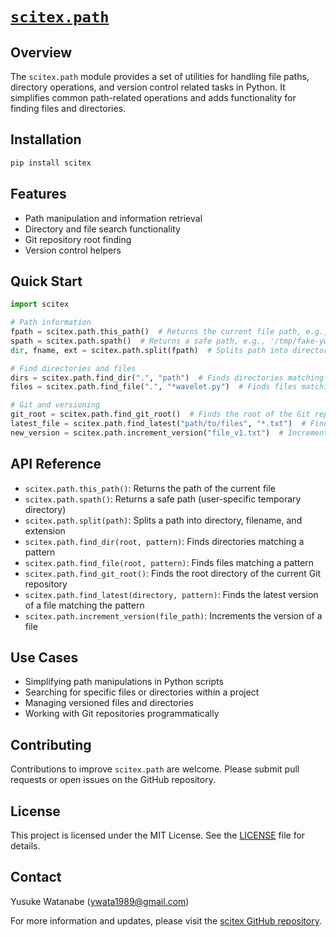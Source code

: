 <!-- ---
!-- Timestamp: 2025-01-15 11:02:49
!-- Author: ywatanabe
!-- File: ./src/scitex/path/README.md
!-- --- -->
# [`scitex.path`](https://github.com/ywatanabe1989/scitex/tree/main/src/scitex/path/)

## Overview
The `scitex.path` module provides a set of utilities for handling file paths, directory operations, and version control related tasks in Python. It simplifies common path-related operations and adds functionality for finding files and directories.

## Installation
```bash
pip install scitex
```

## Features
- Path manipulation and information retrieval
- Directory and file search functionality
- Git repository root finding
- Version control helpers

## Quick Start
```python
import scitex

# Path information
fpath = scitex.path.this_path()  # Returns the current file path, e.g., "/tmp/fake.py"
spath = scitex.path.spath()  # Returns a safe path, e.g., '/tmp/fake-ywatanabe/.'
dir, fname, ext = scitex.path.split(fpath)  # Splits path into directory, filename, and extension

# Find directories and files
dirs = scitex.path.find_dir(".", "path")  # Finds directories matching the pattern, e.g., [./src/scitex/path]
files = scitex.path.find_file(".", "*wavelet.py")  # Finds files matching the pattern, e.g., ['./src/scitex/dsp/_wavelet.py']

# Git and versioning
git_root = scitex.path.find_git_root()  # Finds the root of the Git repository
latest_file = scitex.path.find_latest("path/to/files", "*.txt")  # Finds the latest version of a file
new_version = scitex.path.increment_version("file_v1.txt")  # Increments the version of a file
```

## API Reference
- `scitex.path.this_path()`: Returns the path of the current file
- `scitex.path.spath()`: Returns a safe path (user-specific temporary directory)
- `scitex.path.split(path)`: Splits a path into directory, filename, and extension
- `scitex.path.find_dir(root, pattern)`: Finds directories matching a pattern
- `scitex.path.find_file(root, pattern)`: Finds files matching a pattern
- `scitex.path.find_git_root()`: Finds the root directory of the current Git repository
- `scitex.path.find_latest(directory, pattern)`: Finds the latest version of a file matching the pattern
- `scitex.path.increment_version(file_path)`: Increments the version of a file

## Use Cases
- Simplifying path manipulations in Python scripts
- Searching for specific files or directories within a project
- Managing versioned files and directories
- Working with Git repositories programmatically

## Contributing
Contributions to improve `scitex.path` are welcome. Please submit pull requests or open issues on the GitHub repository.

## License
This project is licensed under the MIT License. See the [LICENSE](LICENSE) file for details.

## Contact
Yusuke Watanabe (ywata1989@gmail.com)

For more information and updates, please visit the [scitex GitHub repository](https://github.com/ywatanabe1989/scitex).
